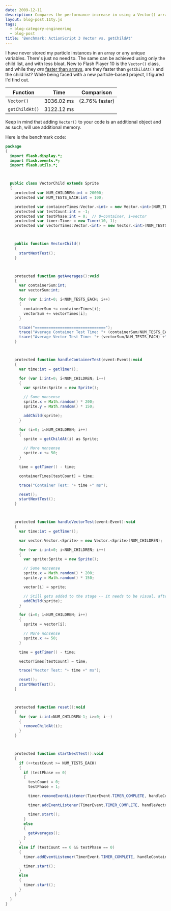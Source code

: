 ```yaml
---
date: 2009-12-11
description: Compares the performance increase in using a Vector() array instead of DisplayObjectContainer.getChildAt() for an ActionScript 3 particle emitter.
layout: blog-post.11ty.js
tags:
  - blog-category-engineering
  - blog-post
title: 'Benchmark: ActionScript 3 Vector vs. getChildAt'
---
```


I have never stored my particle instances in an array or any unique variables. There's just no need to. The same can be achieved using only the child list, and with less bloat. New to Flash Player 10 is the `Vector()` class, and while they _are_ [faster than arrays](http://www.mikechambers.com/blog/2008/09/24/actioscript-3-vector-array-performance-comparison/), are they faster than `getChildAt()` and the child list? <!--more--> While being faced with a new particle-based project, I figured I'd find out.

| Function       | Time       | Comparison     |
| -------------- | ---------- | -------------- |
| `Vector()`     | 3036.02 ms | (2.76% faster) |
| `getChildAt()` | 3122.12 ms |                |

Keep in mind that adding `Vector()` to your code is an additional object and as such, will use additional memory.

Here is the benchmark code:

```actionscript
package
{
  import flash.display.*;
  import flash.events.*;
  import flash.utils.*;



  public class VectorChild extends Sprite
  {
    protected var NUM_CHILDREN:int = 20000;
    protected var NUM_TESTS_EACH:int = 100;

    protected var containerTimes:Vector.<int> = new Vector.<int>(NUM_TESTS_EACH, NUM_CHILDREN);
    protected var testCount:int = -1;
    protected var testPhase:int = 0;  // 0=container, 1=vector
    protected var timer:Timer = new Timer(10, 1);
    protected var vectorTimes:Vector.<int> = new Vector.<int>(NUM_TESTS_EACH, NUM_CHILDREN);



    public function VectorChild()
    {
      startNextTest();
    }



    protected function getAverages():void
    {
      var containerSum:int;
      var vectorSum:int;

      for (var i:int=0; i<NUM_TESTS_EACH; i++)
      {
        containerSum += containerTimes[i];
        vectorSum += vectorTimes[i];
      }

      trace("===============================");
      trace("Average Container Test Time: "+ (containerSum/NUM_TESTS_EACH) +" ms");
      trace("Average Vector Test Time: "+ (vectorSum/NUM_TESTS_EACH) +" ms");
    }



    protected function handleContainerTest(event:Event):void
    {
      var time:int = getTimer();

      for (var i:int=0; i<NUM_CHILDREN; i++)
      {
        var sprite:Sprite = new Sprite();

        // Some nonsense
        sprite.x = Math.random() * 200;
        sprite.y = Math.random() * 150;

        addChild(sprite);
      }

      for (i=0; i<NUM_CHILDREN; i++)
      {
        sprite = getChildAt(i) as Sprite;

        // More nonsense
        sprite.x += 50;
      }

      time = getTimer() - time;

      containerTimes[testCount] = time;

      trace("Container Test: "+ time +" ms");

      reset();
      startNextTest();
    }



    protected function handleVectorTest(event:Event):void
    {
      var time:int = getTimer();

      var vector:Vector.<Sprite> = new Vector.<Sprite>(NUM_CHILDREN);

      for (var i:int=0; i<NUM_CHILDREN; i++)
      {
        var sprite:Sprite = new Sprite();

        // Some nonsense
        sprite.x = Math.random() * 200;
        sprite.y = Math.random() * 150;

        vector[i] = sprite;

        // Still gets added to the stage -- it needs to be visual, after all
        addChild(sprite);
      }

      for (i=0; i<NUM_CHILDREN; i++)
      {
        sprite = vector[i];

        // More nonsense
        sprite.x += 50;
      }

      time = getTimer() - time;

      vectorTimes[testCount] = time;

      trace("Vector Test: "+ time +" ms");

      reset();
      startNextTest();
    }



    protected function reset():void
    {
      for (var i:int=NUM_CHILDREN-1; i>=0; i--)
      {
        removeChildAt(i);
      }
    }



    protected function startNextTest():void
    {
      if (++testCount >= NUM_TESTS_EACH)
      {
        if (testPhase == 0)
        {
          testCount = 0;
          testPhase = 1;

          timer.removeEventListener(TimerEvent.TIMER_COMPLETE, handleContainerTest);

          timer.addEventListener(TimerEvent.TIMER_COMPLETE, handleVectorTest);

          timer.start();
        }
        else
        {
          getAverages();
        }
      }
      else if (testCount == 0 && testPhase == 0)
      {
        timer.addEventListener(TimerEvent.TIMER_COMPLETE, handleContainerTest);

        timer.start();
      }
      else
      {
        timer.start();
      }
    }
  }
}
```
